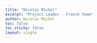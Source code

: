 ```yaml
---
title: "Nicolas Michel"
excerpt: "Project Leader - French Team"
author: Nicolas Michel
toc: false
toc_sticky: false
layout: single
---
```


